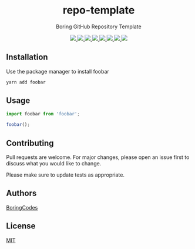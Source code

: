 <div align="center">
  <h1>repo-template</h1>
  <p>Boring GitHub Repository Template</p>

  <div>
    <a href="https://github.com/boringcodes/repo-template/commits" aria-label="Commitizen Friendly">
      <img src="https://img.shields.io/badge/commitizen-friendly-brightgreen.svg?style=flat-square">
    </a>
    <a href="https://github.com/boringcodes" aria-label="Prettier Code Style">
      <img src="https://img.shields.io/badge/code_style-prettier-brightgreen?style=flat-square">
    </a>
    <a href="https://github.com/boringcodes/repo-template/actions" aria-label="GitHub Workflow Status">
      <img src="https://img.shields.io/github/workflow/status/boringcodes/repo-template/main?style=flat-square">
    </a>
    <a href="https://david-dm.org/boringcodes/repo-template" aria-label="Dependencies Status">
      <img src="https://img.shields.io/david/boringcodes/repo-template?style=flat-square">
    </a>
    <a href="https://www.npmjs.com/package/@boringcodes/repo-template" aria-label="NPM Version">
      <img src="https://img.shields.io/npm/v/@boringcodes/repo-template?color=brightgreen&style=flat-square">
    </a>
    <a href="https://www.npmjs.com/package/@boringcodes/repo-template" aria-label="NPM Downloads">
      <img src="https://img.shields.io/npm/dm/@boringcodes/repo-template?style=flat-square">
    </a>
    <a href="https://github.com/boringcodes/repo-template/blob/master/LICENSE" aria-label="MIT License">
      <img src="https://img.shields.io/github/license/boringcodes/repo-template?color=brightgreen&style=flat-square">
    </a>
    <a href="https://github.com/boringcodes" aria-label="BoringCodes Verified">
      <img src="https://img.shields.io/badge/boringcodes-verified-brightgreen?style=flat-square">
    </a>
  </div>
</div>

## Installation

Use the package manager to install foobar

```bash
yarn add foobar
```

## Usage

```javascript
import foobar from 'foobar';

foobar();
```

## Contributing

Pull requests are welcome. For major changes, please open an issue first to discuss what you would like to change.

Please make sure to update tests as appropriate.

## Authors

[BoringCodes](https://github.com/boringcodes)

## License

[MIT](https://github.com/boringcodes/repo-template/blob/master/LICENSE)
